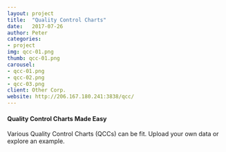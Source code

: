 ```yaml
---
layout: project
title:  "Quality Control Charts"
date:   2017-07-26
author: Peter
categories:
- project
img: qcc-01.png
thumb: qcc-01.png
carousel:
- qcc-01.png
- qcc-02.png
- qcc-03.png
client: Other Corp.
website: http://206.167.180.241:3838/qcc/
---
```


#### Quality Control Charts Made Easy

Various Quality Control Charts (QCCs) can be fit. Upload your own data or explore an example.
